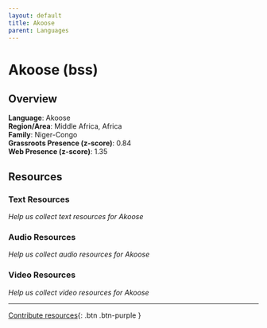 ```yaml
---
layout: default
title: Akoose
parent: Languages
---
```


# Akoose (bss)

## Overview

**Language**: Akoose  
**Region/Area**: Middle Africa, Africa  
**Family**: Niger-Congo  
**Grassroots Presence (z-score)**: 0.84  
**Web Presence (z-score)**: 1.35  

## Resources

### Text Resources
*Help us collect text resources for Akoose*

### Audio Resources
*Help us collect audio resources for Akoose*

### Video Resources
*Help us collect video resources for Akoose*

---

[Contribute resources](https://forms.office.com/e/1SfLJx3u1r){: .btn .btn-purple }
